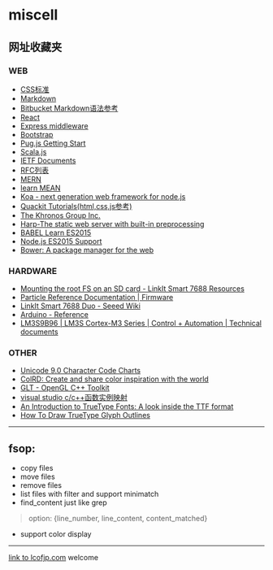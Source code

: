 # miscell

## 网址收藏夹
### WEB
* [CSS标准](https://www.w3.org/TR/) 
* [Markdown](http://daringfireball.net/projects/markdown/)
* [Bitbucket Markdown语法参考](https://bitbucket.org/tutorials/markdowndemo) 
* [React](https://facebook.github.io/react/)  
* [Express middleware](https://expressjs.com/en/resources/middleware) 
* [Bootstrap ](http://getbootstrap.com/) 
* [Pug.js Getting Start](https://pugjs.org/api/getting-started.html) 
* [Scala.js](http://www.scala-js.org/)
* [IETF Documents](https://tools.ietf.org/html/)
* [RFC列表](https://tools.ietf.org/rfc/index)
* [MERN](http://mern.io/)
* [learn MEAN](http://learn.mean.io/)
* [Koa - next generation web framework for node.js](http://koajs.com/)
* [Quackit Tutorials(html,css,js参考)](http://www.quackit.com/)
* [The Khronos Group Inc.](https://www.khronos.org)
* [Harp-The static web server with built-in preprocessing](https://harpjs.com/)
* [BABEL Learn ES2015](https://babeljs.io/learn-es2015/)
* [Node.js ES2015 Support](http://node.green/)
* [Bower: A package manager for the web](https://bower.io/)


### HARDWARE
* [Mounting the root FS on an SD card - LinkIt Smart 7688 Resources](https://docs.labs.mediatek.com/resource/linkit-smart-7688/zh_cn/tutorials/file-storage/mounting-the-root-fs-on-an-sd-card)
* [Particle Reference Documentation | Firmware](https://docs.particle.io/reference/firmware/photon/#time)
* [LinkIt Smart 7688 Duo - Seeed Wiki](http://wiki.seeed.cc/LinkIt_Smart_7688_Duo/#installing-developed-board-support-package)
* [Arduino - Reference](https://www.arduino.cc/en/Reference/HomePage)
* [LM3S9B96 | LM3S Cortex-M3 Series | Control + Automation | Technical documents](http://www.ti.com/product/LM3S9B96/technicaldocuments)

### OTHER
* [Unicode 9.0 Character Code Charts](http://www.unicode.org/charts/)
* [ColRD: Create and share color inspiration with the world](http://colrd.com/)
* [GLT - OpenGL C++ Toolkit](http://www.nigels.com/glt/)
* [visual studio c/c++函数实例映射](https://msdn.microsoft.com/library/tsbaswba(v=vs.110).aspx)
* [An Introduction to TrueType Fonts: A look inside the TTF format](http://scripts.sil.org/cms/scripts/page.php?site_id=nrsi&id=iws-chapter08)
* [How To Draw TrueType Glyph Outlines](https://support.microsoft.com/en-us/help/243285/how-to-draw-truetype-glyph-outlines)

---

## fsop:  
* copy files  
* move files  
* remove files  
* list files with filter and support minimatch  
* find_content just like grep  
> option: {line_number, line_content, content_matched}  
* support color display  

-----
[link to lcofjp.com](http://lcofjp.com "lcofjp.com") welcome
